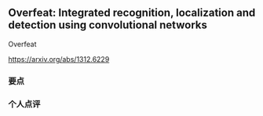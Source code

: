 ## Overfeat: Integrated recognition, localization and detection using convolutional networks

Overfeat

https://arxiv.org/abs/1312.6229


### 要点


### 个人点评

